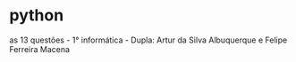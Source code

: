 # python
as 13 questões - 1° informática - Dupla: Artur da Silva Albuquerque e Felipe Ferreira Macena
